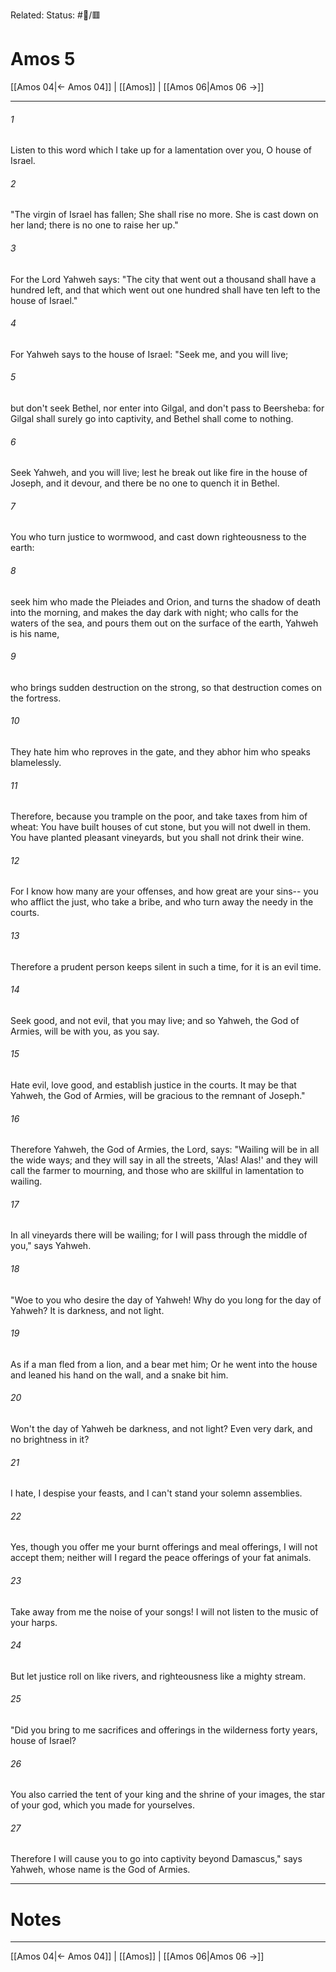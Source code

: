Related:
Status: #📖/🟥
# Amos 5

[[Amos 04|← Amos 04]] | [[Amos]] | [[Amos 06|Amos 06 →]]
***



###### 1 
Listen to this word which I take up for a lamentation over you, O house of Israel. 

###### 2 
"The virgin of Israel has fallen; She shall rise no more. She is cast down on her land; there is no one to raise her up." 

###### 3 
For the Lord Yahweh says: "The city that went out a thousand shall have a hundred left, and that which went out one hundred shall have ten left to the house of Israel." 

###### 4 
For Yahweh says to the house of Israel: "Seek me, and you will live; 

###### 5 
but don't seek Bethel, nor enter into Gilgal, and don't pass to Beersheba: for Gilgal shall surely go into captivity, and Bethel shall come to nothing. 

###### 6 
Seek Yahweh, and you will live; lest he break out like fire in the house of Joseph, and it devour, and there be no one to quench it in Bethel. 

###### 7 
You who turn justice to wormwood, and cast down righteousness to the earth: 

###### 8 
seek him who made the Pleiades and Orion, and turns the shadow of death into the morning, and makes the day dark with night; who calls for the waters of the sea, and pours them out on the surface of the earth, Yahweh is his name, 

###### 9 
who brings sudden destruction on the strong, so that destruction comes on the fortress. 

###### 10 
They hate him who reproves in the gate, and they abhor him who speaks blamelessly. 

###### 11 
Therefore, because you trample on the poor, and take taxes from him of wheat: You have built houses of cut stone, but you will not dwell in them. You have planted pleasant vineyards, but you shall not drink their wine. 

###### 12 
For I know how many are your offenses, and how great are your sins-- you who afflict the just, who take a bribe, and who turn away the needy in the courts. 

###### 13 
Therefore a prudent person keeps silent in such a time, for it is an evil time. 

###### 14 
Seek good, and not evil, that you may live; and so Yahweh, the God of Armies, will be with you, as you say. 

###### 15 
Hate evil, love good, and establish justice in the courts. It may be that Yahweh, the God of Armies, will be gracious to the remnant of Joseph." 

###### 16 
Therefore Yahweh, the God of Armies, the Lord, says: "Wailing will be in all the wide ways; and they will say in all the streets, 'Alas! Alas!' and they will call the farmer to mourning, and those who are skillful in lamentation to wailing. 

###### 17 
In all vineyards there will be wailing; for I will pass through the middle of you," says Yahweh. 

###### 18 
"Woe to you who desire the day of Yahweh! Why do you long for the day of Yahweh? It is darkness, and not light. 

###### 19 
As if a man fled from a lion, and a bear met him; Or he went into the house and leaned his hand on the wall, and a snake bit him. 

###### 20 
Won't the day of Yahweh be darkness, and not light? Even very dark, and no brightness in it? 

###### 21 
I hate, I despise your feasts, and I can't stand your solemn assemblies. 

###### 22 
Yes, though you offer me your burnt offerings and meal offerings, I will not accept them; neither will I regard the peace offerings of your fat animals. 

###### 23 
Take away from me the noise of your songs! I will not listen to the music of your harps. 

###### 24 
But let justice roll on like rivers, and righteousness like a mighty stream. 

###### 25 
"Did you bring to me sacrifices and offerings in the wilderness forty years, house of Israel? 

###### 26 
You also carried the tent of your king and the shrine of your images, the star of your god, which you made for yourselves. 

###### 27 
Therefore I will cause you to go into captivity beyond Damascus," says Yahweh, whose name is the God of Armies.

---
# Notes


***
[[Amos 04|← Amos 04]] | [[Amos]] | [[Amos 06|Amos 06 →]]
